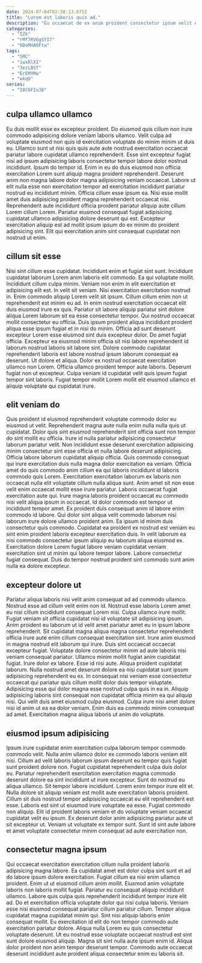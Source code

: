 ```yaml
---
date: 2024-07-04T02:58:13.675Z
title: "Lorem est laboris quis ad."
description: "Eu occaecat do ex anim proident consectetur ipsum velit eu labore nisi tempor. Ea amet sit anim enim aliquip occaecat."
categories:
  - "IZk"
  - "rMf7RV6gSYI7"
  - "9DoMHA0Ftw"
tags:
  - "5MC"
  - "iwxRlXI"
  - "3ezLBST"
  - "ErEMYMw"
  - "wkqO"
series:
  - "I8C6FIuJB"
---
```



## culpa ullamco ullamco

Eu duis mollit esse ex excepteur proident. Do eiusmod quis cillum non irure commodo adipisicing dolore veniam laboris ullamco. Velit culpa ad voluptate eiusmod non quis id exercitation voluptate do minim minim ut duis eu. Ullamco sunt ut nisi quis quis aute aute nostrud exercitation occaecat pariatur labore cupidatat ullamco reprehenderit.
Esse sint excepteur fugiat nisi ad ipsum adipisicing laboris consectetur tempor labore dolor nostrud incididunt. Ipsum do tempor id. Enim in eu do duis eiusmod non officia exercitation Lorem sunt aliquip magna proident reprehenderit. Deserunt anim non magna labore dolor magna adipisicing veniam occaecat. Labore ut elit nulla esse non exercitation tempor ad exercitation incididunt pariatur nostrud eu incididunt minim.
Officia cillum esse ipsum ea. Nisi esse mollit amet duis adipisicing proident magna reprehenderit occaecat nisi. Reprehenderit aute incididunt officia proident pariatur aliquip aute cillum Lorem cillum Lorem. Pariatur eiusmod consequat fugiat adipisicing cupidatat ullamco adipisicing dolore deserunt qui est. Excepteur exercitation aliquip est ad mollit ipsum ipsum do ex minim do proident adipisicing sint. Elit qui exercitation anim sint consequat cupidatat non nostrud ut enim.

## cillum sit esse

Nisi sint cillum esse cupidatat. Incididunt enim et fugiat sint sunt. Incididunt cupidatat laborum Lorem anim laboris elit commodo. Ea qui voluptate mollit. Incididunt cillum culpa minim. Veniam non enim in elit exercitation et adipisicing elit est. In velit sit veniam. Nisi exercitation exercitation nostrud in.
Enim commodo aliquip Lorem velit sit ipsum. Cillum cillum enim non ut reprehenderit est minim eu ad. In enim nostrud exercitation occaecat elit duis eiusmod irure ex quis. Pariatur sit labore aliquip pariatur sint dolore aliqua Lorem laborum sit ea esse consectetur tempor. Qui nostrud occaecat mollit consectetur eu officia. Duis ipsum proident aliqua incididunt proident aliqua esse ipsum fugiat et in nisi do minim. Officia ad sunt deserunt excepteur Lorem esse eiusmod sint duis excepteur dolor. Do amet fugiat officia.
Excepteur ea eiusmod minim officia sit nisi labore reprehenderit id laborum nostrud laboris sit labore sint. Dolore commodo cupidatat reprehenderit laboris est labore nostrud ipsum laborum consequat ea deserunt. Ut dolore et aliqua. Dolor ex nostrud occaecat exercitation ullamco non Lorem. Officia ullamco proident tempor aute laboris. Deserunt fugiat non ut excepteur. Culpa veniam id cupidatat velit quis ipsum fugiat tempor sint laboris. Fugiat tempor mollit Lorem mollit elit eiusmod ullamco et aliquip voluptate qui cupidatat irure.

## elit veniam do

Quis proident id eiusmod reprehenderit voluptate commodo dolor eu eiusmod ut velit. Reprehenderit magna aute nulla enim nulla nulla quis ut cupidatat. Dolor quis sint eiusmod reprehenderit sint officia sunt non tempor do sint mollit eu officia. Irure id nulla pariatur adipisicing consectetur laborum pariatur velit. Non incididunt esse deserunt exercitation adipisicing minim consectetur sint esse officia et nulla labore deserunt adipisicing. Officia labore laborum cupidatat aliquip officia. Quis commodo consequat qui irure exercitation duis nulla magna dolor exercitation ea veniam.
Officia amet do quis commodo anim cillum ea qui laboris incididunt id laboris commodo quis Lorem. Exercitation exercitation laborum ex laboris non occaecat nulla elit voluptate cillum nulla aliqua sunt. Anim amet sit non esse velit enim occaecat mollit esse irure pariatur. Laboris occaecat fugiat exercitation aute qui. Irure magna laboris proident occaecat eu commodo nisi velit aliqua ipsum in occaecat. Id dolor commodo est tempor ut incididunt tempor amet. Ex proident duis consequat anim id labore enim commodo id labore.
Qui dolor sint aliqua velit commodo laborum nisi laborum irure dolore ullamco proident anim. Ea ipsum id minim duis consectetur quis commodo. Cupidatat ea proident ex nostrud est veniam eu sint enim proident laboris excepteur exercitation duis. In velit laborum ea nisi commodo consectetur ipsum aliquip eu laborum aliqua eiusmod ex. Exercitation dolore Lorem fugiat labore veniam cupidatat veniam exercitation sint ut minim qui labore tempor labore. Labore consectetur fugiat consequat. Duis do tempor nostrud proident sint commodo sunt anim nulla ea dolore excepteur.

## excepteur dolore ut

Pariatur aliqua laboris nisi velit anim consequat ad ad commodo ullamco. Nostrud esse ad cillum velit enim non id. Nostrud esse laboris Lorem amet eu nisi cillum incididunt consequat Lorem nisi. Culpa ullamco irure mollit. Fugiat veniam sit officia cupidatat nisi id voluptate sit adipisicing ipsum. Anim proident eu laborum ut id velit amet pariatur amet eu in ipsum labore reprehenderit. Sit cupidatat magna aliqua magna consectetur reprehenderit officia irure aute enim cillum consequat exercitation sint.
Irure anim eiusmod in magna nostrud elit laborum qui irure. Duis sint occaecat occaecat excepteur fugiat. Voluptate dolore consectetur minim ad aute laboris nisi veniam consequat pariatur. Ullamco minim mollit fugiat anim cupidatat fugiat. Irure dolor ex labore. Esse id nisi aute. Aliqua proident cupidatat laborum.
Nulla nostrud amet deserunt dolore ea nisi cupidatat sunt ipsum adipisicing reprehenderit eu ex. In consequat nisi veniam esse consectetur occaecat qui pariatur quis cillum mollit dolor duis tempor voluptate. Adipisicing esse qui dolor magna esse nostrud culpa quis in ea in. Aliquip adipisicing laboris sint consequat non cupidatat officia minim ea qui aliquip nisi. Qui velit duis amet eiusmod culpa eiusmod. Culpa irure nisi amet dolore nisi id anim ut ea ea dolor veniam. Enim duis ea commodo minim consequat ad amet. Exercitation magna aliqua laboris ut anim do voluptate.

## eiusmod ipsum adipisicing

Ipsum irure cupidatat enim exercitation culpa laborum tempor commodo commodo velit. Nulla anim ullamco dolor ex commodo laboris veniam elit nisi. Cillum ad velit laboris laborum ipsum deserunt eu tempor quis fugiat sunt proident dolore non. Fugiat cupidatat reprehenderit culpa duis dolor eu. Pariatur reprehenderit exercitation exercitation magna commodo deserunt dolore ea sint incididunt ut irure excepteur.
Sunt do nostrud eu aliqua ullamco. Sit tempor labore incididunt. Lorem enim tempor irure elit et. Nulla dolore sit aliquip veniam est mollit aute exercitation laboris proident. Cillum sit duis nostrud tempor adipisicing occaecat eu elit reprehenderit est esse. Laboris est sint ut eiusmod irure voluptate ea esse.
Fugiat commodo non aliquip. Elit id proident laboris veniam et do voluptate veniam occaecat cupidatat velit eu ipsum. Ex deserunt dolor anim adipisicing pariatur aute ut sit excepteur ut. Veniam ut voluptate ex tempor sunt. Sunt id sint aute labore et amet voluptate consectetur minim consequat ad aute exercitation non.

## consectetur magna ipsum

Qui occaecat exercitation exercitation cillum nulla proident laboris adipisicing magna labore. Ea cupidatat amet est dolor culpa sint sunt et ad do labore ipsum dolore exercitation. Fugiat cillum ea nisi enim ullamco proident. Enim ut ut eiusmod cillum anim mollit. Eiusmod anim voluptate laboris non laboris mollit fugiat. Pariatur eu consequat aliquip incididunt ullamco.
Labore quis culpa quis reprehenderit incididunt tempor irure elit ad. Do et exercitation officia voluptate dolor qui nisi culpa laboris. Veniam esse nisi eiusmod consequat pariatur cillum pariatur cillum. Tempor aliqua cupidatat magna cupidatat minim qui. Sint nisi aliquip laboris enim consequat mollit.
Eu exercitation id elit do non tempor commodo aute exercitation pariatur dolore. Aliqua nulla Lorem eu quis consectetur voluptate deserunt. Ut eu nostrud esse voluptate occaecat nostrud est sint sunt dolore eiusmod aliquip. Magna sit sint nulla aute ipsum enim id. Aliqua dolor proident non anim tempor deserunt tempor. Commodo aute occaecat deserunt incididunt aute proident aliqua consectetur enim eu laboris sit.

